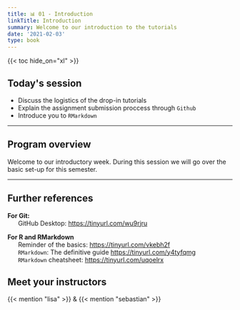 ```yaml
---
title: 📊 01 - Introduction
linkTitle: Introduction
summary: Welcome to our introduction to the tutorials
date: '2021-02-03'
type: book
---
```



{{< toc hide_on="xl" >}}

## Today's session

- Discuss the logistics of the drop-in tutorials
- Explain the assignment submission proccess through `Github`
- Introduce you to `RMarkdown`

---

## Program overview

Welcome to our introductory week. During this session we will go over the basic set-up for this semester.

---

## Further references

**For Git:** <br>
&nbsp;&nbsp;&nbsp;&nbsp;&nbsp;&nbsp;GitHub Desktop: https://tinyurl.com/wu9rjru <p>

**For R and RMarkdown** <br>
&nbsp;&nbsp;&nbsp;&nbsp;&nbsp;&nbsp;Reminder of the basics: https://tinyurl.com/vkebh2f <br>
&nbsp;&nbsp;&nbsp;&nbsp;&nbsp;&nbsp;`RMarkdown`: The definitive guide https://tinyurl.com/y4tyfqmg <br>
&nbsp;&nbsp;&nbsp;&nbsp;&nbsp;&nbsp;`RMarkdown` cheatsheet: https://tinyurl.com/uqoelrx <br>

## Meet your instructors

{{< mention "lisa" >}} & {{< mention "sebastian" >}}

<!--
## Courses in this program

{{< list_children >}}

{{< figure src="featured.jpg" >}}

{{< callout note >}}
The parameter $\mu$ is the mean or expectation of the distribution.
$\sigma$ is its standard deviation.
The variance of the distribution is $\sigma^{2}$.
{{< /callout >}}
-->
